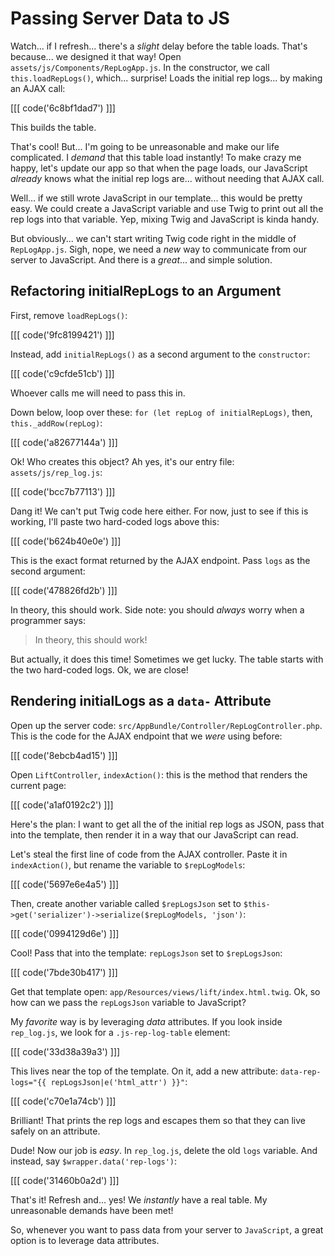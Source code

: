 # Passing Server Data to JS

Watch... if I refresh... there's a *slight* delay before the table loads. That's
because... we designed it that way! Open `assets/js/Components/RepLogApp.js`. In
the constructor, we call `this.loadRepLogs()`, which... surprise! Loads the initial
rep logs... by making an AJAX call:

[[[ code('6c8bf1dad7') ]]]

This builds the table.

That's cool! But... I'm going to be unreasonable and make our life complicated. I
*demand* that this table load instantly! To make crazy me happy, let's update our
app so that when the page loads, our JavaScript *already* knows what the initial
rep logs are... without needing that AJAX call.

Well... if we still wrote JavaScript in our template... this would be pretty easy.
We could create a JavaScript variable and use Twig to print out all the rep logs
into that variable. Yep, mixing Twig and JavaScript is kinda handy.

But obviously... we can't start writing Twig code right in the middle of `RepLogApp.js`.
Sigh, nope, we need a *new* way to communicate from our server to JavaScript. And
there is a *great*... and simple solution.

## Refactoring initialRepLogs to an Argument

First, remove `loadRepLogs()`:

[[[ code('9fc8199421') ]]]

Instead, add `initialRepLogs()` as a second argument to the `constructor`:

[[[ code('c9cfde51cb') ]]]

Whoever calls me will need to pass this in.

Down below, loop over these: `for (let repLog of initialRepLogs)`, then,
`this._addRow(repLog)`:

[[[ code('a82677144a') ]]]

Ok! Who creates this object? Ah yes, it's our entry file: `assets/js/rep_log.js`:

[[[ code('bcc7b77113') ]]]

Dang it! We can't put Twig code here either. For now, just to see if this is working,
I'll paste two hard-coded logs above this:

[[[ code('b624b40e0e') ]]]

This is the exact format returned by the AJAX endpoint. Pass `logs` as the second
argument:

[[[ code('478826fd2b') ]]]

In theory, this should work. Side note: you should *always* worry when a programmer
says:

> In theory, this should work!

But actually, it does this time! Sometimes we get lucky. The table starts with the
two hard-coded logs. Ok, we are close!

## Rendering initialLogs as a `data-` Attribute

Open up the server code: `src/AppBundle/Controller/RepLogController.php`. This is
the code for the AJAX endpoint that we *were* using before:

[[[ code('8ebcb4ad15') ]]]

Open `LiftController`, `indexAction()`: this is the method that renders the current
page:

[[[ code('a1af0192c2') ]]]

Here's the plan: I want to get all the of the initial rep logs as JSON, pass that
into the template, then render it in a way that our JavaScript can read.

Let's steal the first line of code from the AJAX controller. Paste it in `indexAction()`,
but rename the variable to `$repLogModels`:

[[[ code('5697e6e4a5') ]]]

Then, create another variable called `$repLogsJson` set to
`$this->get('serializer')->serialize($repLogModels, 'json')`:

[[[ code('0994129d6e') ]]]

Cool! Pass that into the template: `repLogsJson` set to `$repLogsJson`:

[[[ code('7bde30b417') ]]]

Get that template open: `app/Resources/views/lift/index.html.twig`. Ok, so how
can we pass the `repLogsJson` variable to JavaScript?

My *favorite* way is by leveraging *data* attributes. If you look inside `rep_log.js`,
we look for a `.js-rep-log-table` element:

[[[ code('33d38a39a3') ]]]

This lives near the top of the template. On it, add a new attribute:
`data-rep-logs="{{ repLogsJson|e('html_attr') }}"`:

[[[ code('c70e1a74cb') ]]]

Brilliant! That prints the rep logs and escapes them so that they can live safely
on an attribute.

Dude! Now our job is *easy*. In `rep_log.js`, delete the old `logs` variable. And
instead, say `$wrapper.data('rep-logs')`:

[[[ code('31460b0a2d') ]]]

That's it! Refresh and... yes! We *instantly* have a real table. My unreasonable
demands have been met!

So, whenever you want to pass data from your server to `JavaScript`,
a great option is to leverage data attributes.
